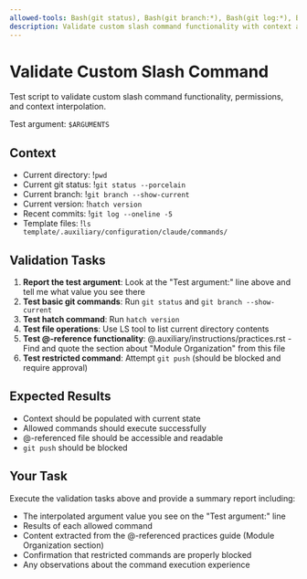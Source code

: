 ```yaml
---
allowed-tools: Bash(git status), Bash(git branch:*), Bash(git log:*), Bash(hatch version:*), Bash(echo:*), Bash(ls:*), Bash(pwd), LS, Read
description: Validate custom slash command functionality with context and permissions
---
```


# Validate Custom Slash Command

Test script to validate custom slash command functionality, permissions, and context interpolation.

Test argument: `$ARGUMENTS`

## Context

- Current directory: !`pwd`
- Current git status: !`git status --porcelain`
- Current branch: !`git branch --show-current`
- Current version: !`hatch version`
- Recent commits: !`git log --oneline -5`
- Template files: !`ls template/.auxiliary/configuration/claude/commands/`

## Validation Tasks

1. **Report the test argument**: Look at the "Test argument:" line above and tell me what value you see there
2. **Test basic git commands**: Run `git status` and `git branch --show-current`
3. **Test hatch command**: Run `hatch version`
4. **Test file operations**: Use LS tool to list current directory contents
5. **Test @-reference functionality**: @.auxiliary/instructions/practices.rst - Find and quote the section about "Module Organization" from this file
6. **Test restricted command**: Attempt `git push` (should be blocked and require approval)

## Expected Results

- Context should be populated with current state
- Allowed commands should execute successfully
- @-referenced file should be accessible and readable
- `git push` should be blocked

## Your Task

Execute the validation tasks above and provide a summary report including:
- The interpolated argument value you see on the "Test argument:" line
- Results of each allowed command
- Content extracted from the @-referenced practices guide (Module Organization section)
- Confirmation that restricted commands are properly blocked
- Any observations about the command execution experience
